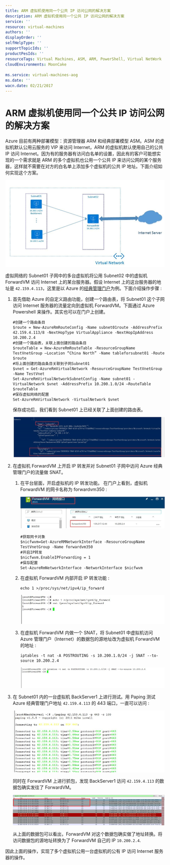 ```yaml
---
title: ARM 虚拟机使用同一个公共 IP 访问公网的解决方案
description: ARM 虚拟机使用同一个公共 IP 访问公网的解决方案
service: ''
resource: virtual-machines
authors: ''
displayOrder: ''
selfHelpType: ''
supportTopicIds: ''
productPesIds: ''
resourceTags: Virtual Machines, ASM, ARM, PowerShell, Virtual NetWork
cloudEnvironments: MoonCake

ms.service: virtual-machines-aog
ms.date: ''
wacn.date: 02/21/2017
---
```


# ARM 虚拟机使用同一个公共 IP 访问公网的解决方案

Azure 目前有两种部署模型：资源管理器 ARM 和经典部署模型 ASM。ASM 的虚拟机默认公用云服务的 VIP 来访问 Internet，ARM 的虚拟机默认使用自己的公共 IP 访问 Internet。因为有的服务器有访问白名单的设置，因此有的客户可能想实现的一个需求就是 ARM 的多个虚拟机也公用一个公共 IP 来访问公网的某个服务器，这样就不需要在对方的白名单上添加多个虚拟机的公共 IP 地址。下面介绍如何实现这个方案。

![virtual-network](./media/aog-virtual-machines-access-public-network-with-same-pip/virtual-network.jpg)

虚拟网络的 Subnet01 子网中的多台虚拟机将公用 Subnet02 中的虚拟机 ForwardVM 访问 Internet 上的某台服务器。假设 Internet 上的这台服务器的地址是 `42.159.4.113`，这里是以 Azure 的[经典管理门户](https://manage.windowsazure.cn)为例。下面介绍操作步骤 :

1. 首先借助 Azure 的自定义路由功能，创建一个路由表，将 Subnet01 这个子网访问 Internet 服务器的流量定向到虚拟机 ForwardVM。下面通过 Azure Powershell 来操作。其实也可以在门户上创建。

    ```
    #创建一个路由条目
    $route = New-AzureRmRouteConfig -Name subnet01route -AddressPrefix 42.159.4.113/8 -NextHopType VirtualAppliance -NextHopIpAddress 10.200.2.4
    #创建一个路由表，关联上面创建的路由条目
    $routeTable = New-AzureRmRouteTable -ResourceGroupName TestVnetGroup –Location “China North” -Name tableforsubnet01 -Route $route
    #将上面创建的路由条目关联到子网Subnet01
    $vnet = Get-AzureRmVirtualNetwork -ResourceGroupName TestVnetGroup -Name TestVnet
    Set-AzureRmVirtualNetworkSubnetConfig -Name subnet01 -VirtualNetwork $vnet -AddressPrefix 10.200.1.0/24 –RouteTable $routeTable
    #保存虚拟网络的配置
    Set-AzureRmVirtualNetwork -VirtualNetwork $vnet
    ```

    保存成功后，我们看到 Subnet01 上已经关联了上面创建的路由表。

    ![subnet01](./media/aog-virtual-machines-access-public-network-with-same-pip/subnet01.jpg)

2. 在虚拟机 ForwardVM 上开启 IP 转发并对 Subnet01 子网中访问 Azure 经典管理门户的流量做 SNAT。

    1. 在平台层面，开启虚拟机的 IP 转发功能。
        在门户上看到，虚拟机 ForwardVM 的网卡名称为 forwardvm350 : 

        ![forwardvm](./media/aog-virtual-machines-access-public-network-with-same-pip/forwardvm.jpg)

        ```
        #获取网卡对象
        $nicfwvm=Get-AzureRMNetworkInterface -ResourceGroupName TestVnetGroup -Name forwardvm350
        #开启IP转发
        $nicfwvm.EnableIPForwarding = 1
        #保存配置
        Set-AzureRmNetworkInterface -NetworkInterface $nicfwvm
        ```

    2. 在虚拟机 ForwardVM 内部开启 IP 转发功能 :

        ```
        echo 1 >/proc/sys/net/ipv4/ip_forward
        ```

        ![ip-forward](./media/aog-virtual-machines-access-public-network-with-same-pip/ip-forward.jpg)	

    3. 在虚拟机 ForwardVM 内做一个 SNAT，将 Subnet01 中虚拟机访问 Azure 管理门户（Internet）的数据包的源地址改为虚拟机 ForwardVM 的地址 :

        ```
        iptables -t nat -A POSTROUTING -s 10.200.1.0/24 -j SNAT --to-source 10.200.2.4
        ```

        ![iptables](./media/aog-virtual-machines-access-public-network-with-same-pip/iptables.jpg)

3. 在 Subnet01 内的一台虚拟机 BackServer1 上进行测试。用 Paping 测试 Azure 经典管理门户地址 `42.159.4.113` 的 443 端口，一直可以访问 :

    ![paping](./media/aog-virtual-machines-access-public-network-with-same-pip/paping.jpg)

    同时在 ForwardVM 上进行抓包，发现 BackServer1 访问 `42.159.4.113` 的数据包确实发往了 ForwardVM。

    ![backserver1](./media/aog-virtual-machines-access-public-network-with-same-pip/backserver1.jpg)

    从上面的数据包可以看出，ForwardVM 对这个数据包确实做了地址转换。将访问数据包的源地址转换为了 ForwardVM 自己的 IP `10.200.2.4`.

因此上面的操作，实现了多个虚拟机公用一台虚拟机的公有 IP 访问 Internet 服务器的操作。